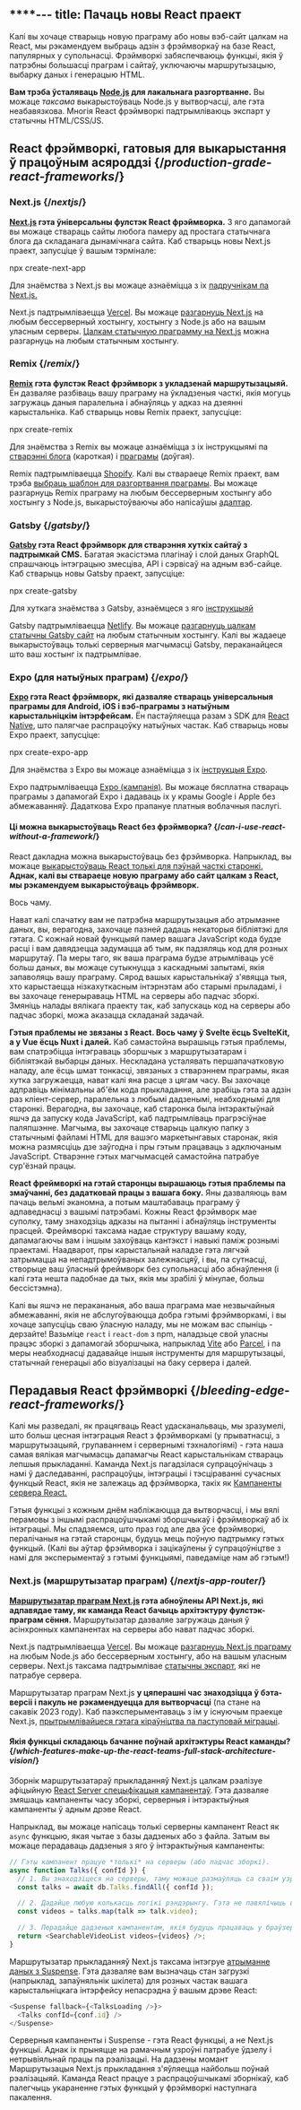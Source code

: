 ****---
title: Пачаць новы React праект
---

<Intro>

Калі вы хочаце стварыць новую праграму або новы вэб-сайт цалкам на React, мы рэкамендуем выбраць адзін з фрэймворкаў на базе React, папулярных у супольнасці. Фрэймворкі забяспечваюць функцыі, якія ў патрэбны большасці праграм і сайтаў, уключаючы маршрутызацыю, выбарку даных і генерацыю HTML.

</Intro>

<Note>

**Вам трэба ўсталяваць [Node.js](https://nodejs.org/en/) для лакальнага разгортванне.** Вы можаце *таксама* выкарыстоўваць Node.js у вытворчасці, але гэта неабавязкова. Многія React фрэймворкі падтрымліваюць экспарт у статычны HTML/CSS/JS.

</Note>

## React фрэймворкі, гатовыя для выкарыстання ў працоўным асяроддзі {/*production-grade-react-frameworks*/}

### Next.js {/*nextjs*/}

**[Next.js](https://nextjs.org/) гэта ўніверсальны фулстэк React фрэймворка.** З яго дапамогай вы можаце ствараць сайты любога памеру ад простага статычнага блога да складанага дынамічнага сайта. Каб стварыць новы Next.js праект, запусціце ў вашым тэрмінале:

<TerminalBlock>
npx create-next-app
</TerminalBlock>

Для знаёмства з Next.js вы можаце азнаёміцца з іх [падручнікам па Next.js.](https://nextjs.org/learn/foundations/about-nextjs)

Next.js падтрымліваецца [Vercel](https://vercel.com/). Вы можаце [разгарнуць Next.js](https://nextjs.org/docs/deployment) на любым бессерверный хостынгу, хостынгу з Node.js або на вашым уласным серверы. [Цалкам статычную праграмму на Next.js](https://nextjs.org/docs/advanced-features/static-html-export) можна разгарнуць на любым статычным хостынгу.

### Remix {/*remix*/}

**[Remix](https://remix.run/) гэта фулстэк React фрэймворк з укладзенай маршрутызацыяй.** Ён дазваляе разбіваць вашу праграму на ўкладзеныя часткі, якія могуць загружаць даныя паралельна і абнаўляць у адказ на дзеянні карыстальніка. Каб стварыць новы Remix праект, запусціце:

<TerminalBlock>
npx create-remix
</TerminalBlock>

Для знаёмства з Remix вы можаце азнаёміцца з іх інструкцыямі па [стварэнні блога](https://remix.run/docs/en/main/tutorials/blog) (кароткая) і [праграмы](https://remix.run/docs/en/main/tutorials/jokes) (доўгая).

Remix падтрымліваецца [Shopify](https://www.shopify.com/). Калі вы ствараеце Remix праект, вам трэба [выбраць шаблон для разгортвання праграмы](https://remix.run/docs/en/main/guides/deployment). Вы можаце разгарнуць Remix праграму на любым бессерверным хостынгу або хостынгу з Node.js, выкарыстоўваючы або напісаўшы [адаптар](https://remix.run/docs/en/main/other-api/adapter).

### Gatsby {/*gatsby*/}

**[Gatsby](https://www.gatsbyjs.com/) гэта React фрэймворк для стварэння хуткіх сайтаў з падтрымкай CMS.** Багатая экасістэма плагінаў і слой даных GraphQL спрашчаюць інтэграцыю змесціва, API і сэрвісаў на адным вэб-сайце. Каб стварыць новы Gatsby праект, запусціце:

<TerminalBlock>
npx create-gatsby
</TerminalBlock>

Для хуткага знаёмства з Gatsby, азнаёмцеся з яго [інструкцыяй](https://www.gatsbyjs.com/docs/tutorial/)

Gatsby падтрымліваецца [Netlify](https://www.netlify.com/). Вы можаце [разгарнуць цалкам статычны Gatsby сайт](https://www.gatsbyjs.com/docs/how-to/previews-deploys-hosting) на любым статычным хостынгу. Калі вы жадаеце выкарыстоўваць толькі серверныя магчымасці Gatsby, пераканайцеся што ваш хостынг іх падтрымлівае.

### Expo (для натыўных праграм) {/*expo*/}

**[Expo](https://expo.dev/) гэта React фрэймворк, які дазваляе ствараць універсальныя праграмы для Android, iOS і вэб-праграмы з натыўным карыстальніцкім інтэрфейсам.** Ён пастаўляецца разам з SDK для [React Native](https://reactnative.dev/), што палягчае распрацоўку натыўных частак. Каб стварыць новы Expo праект, запусціце:

<TerminalBlock>
npx create-expo-app
</TerminalBlock>

Для знаёмства з Expo вы можаце азнаёміцца з іх [інструкцыя Expo](https://docs.expo.dev/tutorial/introduction/).

Expo падтрымліваецца [Expo (кампанія)](https://expo.dev/about). Вы можаце бясплатна ствараць праграмы з дапамогай Expo і дадаваць іх у крамы Google і Apple без абмежаванняў. Дадаткова Expo прапануе платныя воблачныя паслугі.

<DeepDive>

#### Ці можна выкарыстоўваць React без фрэймворка? {/*can-i-use-react-without-a-framework*/}

React дакладна можна выкарыстоўваць без фрэймворка. Напрыклад, вы можаце [выкарыстоўваць React толькі для пэўнай часткі старонкі.](/learn/add-react-to-an-existing-project#using-react-for-a-part-of-your-existing-page) **Аднак, калі вы ствараеце новую праграму або сайт цалкам з React, мы рэкамендуем выкарыстоўваць фрэймворк.**

Вось чаму.

Нават калі спачатку вам не патрэбна маршрутызацыя або атрыманне даных, вы, верагодна, захочаце пазней дадаць некаторыя бібліятэкі для гэтага. С кожнай новай функцыяй памер вашага JavaScript кода будзе расці і вам давядзецца задумацца аб тым, як падзяляць код для розных маршрутаў. Па меры таго, як ваша праграма будзе атрымліваць усё больш даных, вы можаце сутыкнуцца з каскаднымі запытамі, якія запаволяць вашу праграму. Сярод вашых карыстальнікаў з'явяцца тыя, хто карыстаецца нізкахуткасным інтэрнэтам або старымі прыладамі, і вы захочаце генерыраваць HTML на серверы або падчас зборкі. Змяніць налады вялікага праекту так, каб запускаць код на серверы або падчас зборкі, можа аказацца складанай задачай.

**Гэтыя праблемы не звязаны з React. Вось чаму ў Svelte ёсць SvelteKit, а у Vue ёсць Nuxt і далей.** Каб самастойна вырашыць гэтыя праблемы, вам спатрэбіцца інтэграваць зборшчык з маршрутызатарам і бібліятэкай выбарцы даных. Нескладана усталявать першапачатковую наладу, але ёсць шмат тонкасці, звязаных з стварэннем праграмы, якая хутка загружаецца, нават калі яна расце з цягам часу. Вы захочаце адправіць мінімальны аб'ём кода прыкладання, але зрабіць гэта за адзін раз кліент-сервер, паралельна з любымі дадзенымі, неабходнымі для старонкі. Верагодна, вы захочаце, каб старонка была інтэрактыўнай яшчэ да запуску кода JavaScript, каб падтрымліваць прагрэсіўнае паляпшэнне. Магчыма, вы захочаце стварыць цалкую папку з статычнымі файламі HTML для вашэго маркетынгавых старонак, якія можна размясціць дзе заўгодна і пры гэтым працаваць з адключаным JavaScript. Стварэнне гэтых магчымасцей самастойна патрабуе сур'ёзнай працы.

**React фреймворкі на гэтай старонцы вырашаюць гэтыя праблемы па змаўчанні, без дадатковай працы з вашага боку.** Яны дазваляюць вам пачаць вельмі эканомна, а потым маштабаваць праграму ў адпаведнасці з вашымі патрэбамі. Кожны React фрэймворк мае суполку, таму знаходзіць адказы на пытанні і абнаўляць інструменты прасцей. Фреймворкі таксама надае структуру вашаму коду, дапамагаючы вам і іншым захоўваць кантэкст і навыкі паміж рознымі праектамі. Наадварот, пры карыстальнай наладзе гэта лягчэй затрымацца на непадтрымоўваных залежнасцяў, і вы, па сутнасці, створыце ваш ўласный фреймворк без супольнасці або абнаўлення (і калі гэта нешта падобнае да тых, якія мы зрабілі ў мінулае, больш бессістэмна).

Калі вы яшчэ не перакананыя, або ваша праграма мае незвычайныя абмежаванні, якія не абслугоўваюцца добра гэтымі фрэймворкамі, і вы хочаце запусціць сваю ўласную наладу, мы не можам вас спыніць - дерзайте! Вазьміце `react` і `react-dom` з npm, наладзьце свой уласны працэс зборкі з дапамогай зборшчыка, напрыклад [Vite](https://vitejs.dev/) або [Parcel](https://parceljs.org/), і па меры неабходнасці дадавайце іншыя інструменты для маршрутызацыі, статычнай генерацыі або візуалізацыі на баку сервера і далей.
</DeepDive>

## Перадавыя React фрэймворкі {/*bleeding-edge-react-frameworks*/}

Калі мы разведалі, як працягваць React удасканальваць, мы зразумелі, што больш цесная інтэграцыя React з фрэймворкамі (у прыватнасці, з маршрутызацыяй, групаваннем і сервернымі тэхналогіямі) - гэта наша самая вялікая магчымасць дапамагчы React карыстальнікам ствараць лепшыя прыкладанні. Каманда Next.js пагадзілася супрацоўнічаць з намі ў даследаванні, распрацоўцы, інтэграцыі і тэсціраванні сучасных функцый React, якія не залежаць ад фрэймворка, такіх як [Кампаненты сервера React.](/blog/2023/03/22/react-labs-what-we-have-been-working-on-march-2023#react-server-components)

Гэтыя функцыі з кожным днём набліжаюцца да вытворчасці, і мы вялі перамовы з іншымі распрацоўшчыкамі зборшчыкаў і фрэймворкаў аб іх інтэграцыі. Мы спадзяемся, што праз год але два ўсе фрэймворкі, пералічаныя на гэтай старонцы, будуць мець поўную падтрымку гэтых функцый. (Калі вы аўтар фрэймворка і зацікаўлены ў супрацоўніцтве з намі для эксперыментаў з гэтымі функцыямі, паведаміце нам аб гэтым!)

### Next.js (маршрутызатар праграм) {/*nextjs-app-router*/}

**[Маршрутызатар праграм Next.js](https://beta.nextjs.org/docs/getting-started) гэта абноўлены API Next.js, які адпавядае таму, як каманда React бачыць архітэктуру фулстэк-праграм сёння.** Маршрутызатар дазваляе загружаць даныя ў асінхронных кампанентах на серверы або нават падчас зборкі.

Next.js падтрымліваецца [Vercel](https://vercel.com/). Вы можаце [разгарнуць Next.js праграму](https://nextjs.org/docs/deployment) на любым Node.js або бессерверным хостынгу, або на вашым уласным серверы. Next.js таксама падтрымлівае [статычны экспарт](https://beta.nextjs.org/docs/configuring/static-export), які не патрабуе сервера.
<Pitfall>

Маршрутызатар праграм Next.js **у цяперашні час знаходзіцца ў бэта-версіі і пакуль не рэкамендуецца для вытворчасці** (па стане на сакавік 2023 году). Каб паэксперыментаваць з ім у існуючым праекце Next.js, [прытрымлівайцеся гэтага кіраўніцтва па паступовай міграцыі](https://beta.nextjs.org/docs/upgrade-guide#migrating-from-pages-to-app).
</Pitfall>

<DeepDive>

#### Якія функцыі складаюць бачанне поўнай архітэктуры React каманды? {/*which-features-make-up-the-react-teams-full-stack-architecture-vision*/}

Зборнік маршрутызатараў прыкладанняў Next.js цалкам рэалізуе афіцыйную [React Server спецыфікацыя кампанентаў](https://github.com/reactjs/rfcs/blob/main/text/0188-server-components.md). Гэта дазваляе змяшаць кампаненты часу зборкі, серверныя і інтэрактыўныя кампаненты ў адным дрэве React.

Напрыклад, вы можаце напісаць толькі серверны кампанент React як `async` функцыю, якая чытае з базы дадзеных або з файла. Затым вы можаце перадаваць дадзеныя з яго ў інтэрактыўныя кампаненты:

```js
// Гэты кампанент працуе *толькі* на серверы (або падчас зборкі).
async function Talks({ confId }) {
  // 1. Вы знаходзіцеся на серверы, таму можаце размаўляць са сваім узроўнем дадзеных. API не патрабуецца.
  const talks = await db.Talks.findAll({ confId });

  // 2. Дадайце любую колькасць логікі рэндэрынгу. Гэта не павялічыць ваш JavaScript пакет.
  const videos = talks.map(talk => talk.video);

  // 3. Перадайце дадзеныя кампанентам, якія будуць працаваць у браўзеры.
  return <SearchableVideoList videos={videos} />;
}
```
Маршрутызатар прыкладанняў Next.js таксама інтэгруе [атрыманне даных з Suspense](/blog/2022/03/29/react-v18#suspense-in-data-frameworks). Гэта дазваляе вам вызначаць стан загрузкі (напрыклад, запаўняльнік шкілета) для розных частак вашага карыстальніцкага інтэрфейсу непасрэдна ў вашым дрэве React:

```js
<Suspense fallback={<TalksLoading />}>
  <Talks confId={conf.id} />
</Suspense>
```

Серверныя кампаненты і Suspense - гэта React функцыі, а не Next.js функцыі. Аднак іх прыняцце на рамачным узроўні патрабуе ўдзелу і нетрывіяльнай працы па рэалізацыі. На дадзены момант Маршрутызацыя Next.js прыкладання з'яўляецца найбольш поўнай рэалізацыяй. Каманда React працуе з распрацоўшчыкамі зборнікаў, каб палегчыць укараненне гэтых функцый у фрэймворкі наступнага пакалення.
</DeepDive>
